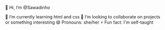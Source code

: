 👋 Hi, I’m @Sawadinho

🌱 I’m currently learning html and css
💞️ I’m looking to collaborate on projects or something interesting
😄 Pronouns: she/her
⚡ Fun fact: I'm self-taught
